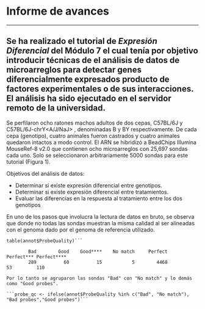 # Informe de avances
---------------------------------------------
Se ha realizado el tutorial de *Expresión Diferencial* del Módulo 7 el cual tenía por objetivo introducir técnicas de el análisis de datos de microarreglos para detectar genes diferencialmente expresados producto de factores experimentales o de sus interacciones. El análisis ha sido ejecutado en el servidor remoto de la universidad. 
----------------------------------------------
Se perfilaron ocho ratones machos adultos de dos cepas, C57BL/6J y C57BL/6J-chrY<A/J/NaJ> , denominadas B y BY respectivamente. De cada cepa (genotipo), cuatro animales fueron castrados y cuatro animales quedaron intactos a modo control. El ARN se hibridizó a BeadChips Illumina MouseRef-8 v2.0 que contienen ocho microarreglos con 25,697 sondas cada uno. Solo se seleccionaron arbitrariamente 5000 sondas para este tutorial (Figura 1).

Objetivos del análisis de datos:

- Determinar si existe expresión diferencial entre genotipos.
- Determinar si existe expresión diferencial entre tratamientos.
- Evaluar las diferencias en la respuesta al tratamiento entre los dos genotipos

En uno de los pasos que involucra la lectura de datos en bruto, se observa que donde no todas las sondas muestran la misma calidad al ser alineadas con el genoma dado por el genoma de referencia utilizado.

```annot <- read.delim("MouseRef-8_annot.txt") #se creó un objeto que contiene el genoma de referencia.
table(annot$ProbeQuality)```

        Bad        Good    Good****    No match     Perfect  Perfect*** Perfect**** 
        289          60          15           5        4468          53         110 

Por lo tanto se agruparon las sondas "Bad" con "No match" y lo demás como "Good probes".

```probe_qc <- ifelse(annot$ProbeQuality %in% c("Bad", "No match"), "Bad probes","Good probes")```
